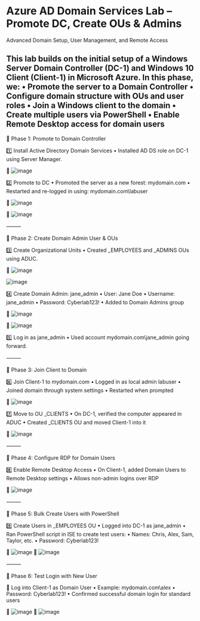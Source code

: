 # Azure AD Domain Services Lab – Promote DC, Create OUs & Admins

Advanced Domain Setup, User Management, and Remote Access

This lab builds on the initial setup of a Windows Server Domain Controller (DC-1) and Windows 10 Client (Client-1) in Microsoft Azure. In this phase, we:
	•	Promote the server to a Domain Controller
	•	Configure domain structure with OUs and user roles
	•	Join a Windows client to the domain
	•	Create multiple users via PowerShell
	•	Enable Remote Desktop access for domain users
--

🔧 Phase 1: Promote to Domain Controller

1️⃣ Install Active Directory Domain Services
	•	Installed AD DS role on DC-1 using Server Manager.

📸 ![image](https://github.com/user-attachments/assets/adcd2307-fa42-4686-abc6-9a4335fa94b2)


2️⃣ Promote to DC
	•	Promoted the server as a new forest: mydomain.com
	•	Restarted and re-logged in using: mydomain.com\labuser

📸 ![image](https://github.com/user-attachments/assets/d62f199e-9b55-40ed-8adf-ce0f07213530)

📸 ![image](https://github.com/user-attachments/assets/83aa598c-0126-4ff7-956a-be9b847e4868)

⸻

👥 Phase 2: Create Domain Admin User & OUs

3️⃣ Create Organizational Units
	•	Created _EMPLOYEES and _ADMINS OUs using ADUC.

📸 ![image](https://github.com/user-attachments/assets/ea53fce7-38fb-40e0-8838-ddee5fbc77d7)

![image](https://github.com/user-attachments/assets/254eda5d-6353-4e32-81d8-78576ee111b5)


4️⃣ Create Domain Admin: jane_admin
	•	User: Jane Doe
	•	Username: jane_admin
	•	Password: Cyberlab123!
	•	Added to Domain Admins group

📸 ![image](https://github.com/user-attachments/assets/901db730-255d-48d7-b46a-ebd778496296)

📸 ![image](https://github.com/user-attachments/assets/7b76959d-5cd7-494c-a577-8958c6ccc38a)


5️⃣ Log in as jane_admin
	•	Used account mydomain.com\jane_admin going forward.


⸻

🔗 Phase 3: Join Client to Domain

6️⃣ Join Client-1 to mydomain.com
	•	Logged in as local admin labuser
	•	Joined domain through system settings
	•	Restarted when prompted

📸 ![image](https://github.com/user-attachments/assets/2cfa13f2-284f-4d6c-8284-c16f2b604c63)

7️⃣ Move to OU _CLIENTS
	•	On DC-1, verified the computer appeared in ADUC
	•	Created _CLIENTS OU and moved Client-1 into it

📸 ![image](https://github.com/user-attachments/assets/96402a76-6969-4f2d-a192-ccdddb695934)


⸻

🛜 Phase 4: Configure RDP for Domain Users

8️⃣ Enable Remote Desktop Access
	•	On Client-1, added Domain Users to Remote Desktop settings
	•	Allows non-admin logins over RDP

📸 ![image](https://github.com/user-attachments/assets/b026662f-b44d-4258-a1a2-271e096722f6)


⸻

🚀 Phase 5: Bulk Create Users with PowerShell

9️⃣ Create Users in _EMPLOYEES OU
	•	Logged into DC-1 as jane_admin
	•	Ran PowerShell script in ISE to create test users:
	•	Names: Chris, Alex, Sam, Taylor, etc.
	•	Password: Cyberlab123!

📸 ![image](https://github.com/user-attachments/assets/8a290591-1f28-4ea1-8dcf-53a5dec475c2)
📸 ![image](https://github.com/user-attachments/assets/080a2ed3-8c40-4d65-822b-aacf415d3c7d)


⸻

👤 Phase 6: Test Login with New User

🔁 Log into Client-1 as Domain User
	•	Example: mydomain.com\alex
	•	Password: Cyberlab123!
	•	Confirmed successful domain login for standard users

📸 ![image](https://github.com/user-attachments/assets/56394060-1f9a-4e30-9329-5fc1f632601a)
📸 ![image](https://github.com/user-attachments/assets/22a3e589-20a2-495b-b73c-ab2843862ec9)


